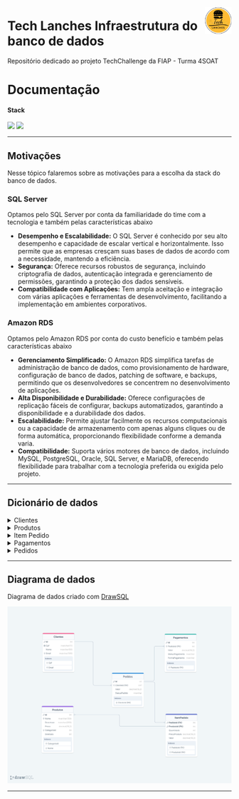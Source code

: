 <p dir="auto"><img src="https://github.com/g12-4soat/tech-lanches/blob/main/src/TechLanches/Adapter/Driver/TechLanches.Adapter.API/wwwroot/SwaggerUI/images/android-chrome-192x192.png" alt="TECHLANCHES" title="TECHLANCHES" align="right" height="60" style="max-width: 100%;"></p>

# Tech Lanches Infraestrutura do banco de dados

Repositório dedicado ao projeto TechChallenge da FIAP - Turma 4SOAT

# Documentação

<h4 tabindex="-1" dir="auto" data-react-autofocus="true">Stack</h4>

<p>
  <a target="_blank" rel="noopener noreferrer nofollow" href="https://camo.githubusercontent.com/962d06ebd5fabc44e392464f770a47947bae95440f3de3a7dbc3701c0b0c089e/68747470733a2f2f696d672e736869656c64732e696f2f62616467652f4d6963726f736f667425323053514c2532305365727665722d4343323932373f7374796c653d666f722d7468652d6261646765266c6f676f3d6d6963726f736f667425323073716c253230736572766572266c6f676f436f6c6f723d7768697465"><img src="https://camo.githubusercontent.com/962d06ebd5fabc44e392464f770a47947bae95440f3de3a7dbc3701c0b0c089e/68747470733a2f2f696d672e736869656c64732e696f2f62616467652f4d6963726f736f667425323053514c2532305365727665722d4343323932373f7374796c653d666f722d7468652d6261646765266c6f676f3d6d6963726f736f667425323073716c253230736572766572266c6f676f436f6c6f723d7768697465" data-canonical-src="https://img.shields.io/badge/Microsoft%20SQL%20Server-CC2927?style=for-the-badge&amp;logo=microsoft%20sql%20server&amp;logoColor=white" style="max-width: 100%;"></a>
  <a target="_blank" rel="noopener noreferrer nofollow" href="https://camo.githubusercontent.com/bce5c9b25447afefd9c8dc63febce5936fbff659beee51466a130b41a2821a9b/68747470733a2f2f696d672e736869656c64732e696f2f62616467652f446f636b65722d3243413545303f7374796c653d666f722d7468652d6261646765266c6f676f3d646f636b6572266c6f676f436f6c6f723d7768697465"><img src="https://camo.githubusercontent.com/bce5c9b25447afefd9c8dc63febce5936fbff659beee51466a130b41a2821a9b/68747470733a2f2f696d672e736869656c64732e696f2f62616467652f446f636b65722d3243413545303f7374796c653d666f722d7468652d6261646765266c6f676f3d646f636b6572266c6f676f436f6c6f723d7768697465" data-canonical-src="https://img.shields.io/badge/Docker-2CA5E0?style=for-the-badge&amp;logo=docker&amp;logoColor=white" style="max-width: 100%;"></a>
</p>

---

## Motivações
Nesse tópico falaremos sobre as motivações para a escolha da stack do banco de dados.

### SQL Server
Optamos pelo SQL Server por conta da familiaridade do time com a tecnologia e também pelas características abaixo
- <b>Desempenho e Escalabilidade:</b> O SQL Server é conhecido por seu alto desempenho e capacidade de escalar vertical e horizontalmente. Isso permite que as empresas cresçam suas bases de dados de acordo com a necessidade, mantendo a eficiência.
- <b>Segurança:</b> Oferece recursos robustos de segurança, incluindo criptografia de dados, autenticação integrada e gerenciamento de permissões, garantindo a proteção dos dados sensíveis.
- <b>Compatibilidade com Aplicações:</b> Tem ampla aceitação e integração com várias aplicações e ferramentas de desenvolvimento, facilitando a implementação em ambientes corporativos.

### Amazon RDS
Optamos pelo Amazon RDS por conta do custo benefício e também pelas características abaixo
- <b>Gerenciamento Simplificado:</b> O Amazon RDS simplifica tarefas de administração de banco de dados, como provisionamento de hardware, configuração de banco de dados, patching de software, e backups, permitindo que os desenvolvedores se concentrem no desenvolvimento de aplicações.
- <b>Alta Disponibilidade e Durabilidade:</b> Oferece configurações de replicação fáceis de configurar, backups automatizados, garantindo a disponibilidade e a durabilidade dos dados.
- <b>Escalabilidade:</b> Permite ajustar facilmente os recursos computacionais ou a capacidade de armazenamento com apenas alguns cliques ou de forma automática, proporcionando flexibilidade conforme a demanda varia.
- <b>Compatibilidade:</b> Suporta vários motores de banco de dados, incluindo MySQL, PostgreSQL, Oracle, SQL Server, e MariaDB, oferecendo flexibilidade para trabalhar com a tecnologia preferida ou exigida pelo projeto.
  
---

## Dicionário de dados

<details>
  <summary>Clientes</summary>
  
  | Campo | Descrição | Tipo de dado | Nulo? | Índice? | Único |
  | --- | --- | --- | --- | --- | --- |
  | Id | Identificador único para o cliente. Chave primária da tabela | int | Não | Sim | Sim |
  | Cpf | CPF do cliente. Deve ser único | (nvarchar(11) | Não | Sim | Sim |
  | Nome | Nome do cliente. | nvarchar(50) | Não | Não | Não |
  | Email | E-mail do cliente. Deve ser único | nvarchar(100) | Não | Sim | Não |
  
</details>
<details>
  <summary>Produtos</summary>
  
  | Campo | Descrição | Tipo de dado | Nulo? | Índice? | Único |
  | --- | --- | --- | --- | --- | --- |
  | Id | Identificador único para o produto. Chave primária da tabela | int | Não | Sim | Sim |
  | Nome | Nome do produto. | nvarchar(100) | Não | Sim | Não |
  | Descricao | Descrição do produto. | (nvarchar(300) | Não | Não | Não |
  | Preco | Preço do produto. | decimal(18,2) | Não | Não | Não |
  | CategoriaId | Categoria do produto. | int | Não | Sim | Não |
  | Deletado | Booleano se o produto está deletado | bit | Não | Não | Não |
</details>

<details>
  <summary>Item Pedido</summary>
  
  | Campo | Descrição | Tipo de dado | Nulo? | Índice? | Único |
  | --- | --- | --- | --- | --- | --- |
  | PedidoId | Chave primária da tabela e chave estrangeira da tabela pedidos | int | Não | Sim | Não |
  | ProdutoId | Chave primária da tabela e chave estrangeira da tabela produtos | int | Não | Sim | Não |
  | Quantidade | Quantidade do produto selecionado | int | Não | Não | Não |
  | PrecoProduto | Preço do produto. | decimal(18,2) | Não | Não | Não |
  | Valor | Valor total do item do pedido | decimal(18,2) | Não | Não | Não |
</details>

<details>
  <summary>Pagamentos</summary>
  
  | Campo | Descrição | Tipo de dado | Nulo? | Índice? | Único |
  | --- | --- | --- | --- | --- | --- |
  | Id | Identificador único para o pagamento. Chave primária da tabela | int | Não | Sim | Sim |
  | PedidoId | Chave estrangeira da tabela pedidos | int | Não | Sim | Não |
  | Valor | Valor total do pedido | decimal(18,2) | Não | Não | Não |
  | StatusPagamento | Status do pagamento | nvarchar(max) | Não | Não | Não |
  | FormaPagamento | Forma de pagamento | nvarchar(max) | Não | Não | Não |
</details>

<details>
  <summary>Pedidos</summary>
  
  | Campo | Descrição | Tipo de dado | Nulo? | Índice? | Único |
  | --- | --- | --- | --- | --- | --- |
  | Id | Identificador único para o pedido. Chave primária da tabela | int | Não | Sim | Sim |
  | ClienteId | Chave estrangeira da tabela clientes | int? | Sim | Sim | Não |
  | Valor | Valor total do pedido | decimal(18,2) | Não | Não | Não |
  | StatusPedido | Status do pedido | nvarchar(max) | Não | Não | Não |
</details>

---

## Diagrama de dados

Diagrama de dados criado com [DrawSQL](https://drawsql.app/teams/tech-lanches/diagrams/tech-lanches)

 <img src="https://github.com/g12-4soat/techlanches-infra-db/blob/main/docs/Fase3/diagrama-dados.png" style="max-width: 100%;">

---
